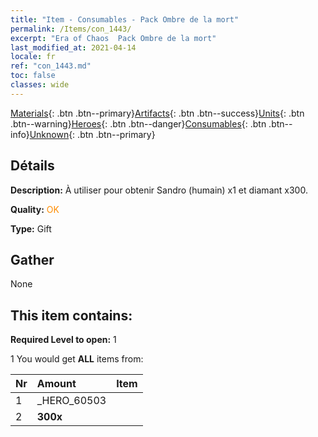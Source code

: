```yaml
---
title: "Item - Consumables - Pack Ombre de la mort"
permalink: /Items/con_1443/
excerpt: "Era of Chaos  Pack Ombre de la mort"
last_modified_at: 2021-04-14
locale: fr
ref: "con_1443.md"
toc: false
classes: wide
---
```

 [Materials](/fr/Items/){: .btn .btn--primary}[Artifacts](/fr/Items/Artifacts/){: .btn .btn--success}[Units](/fr/Items/Units/){: .btn .btn--warning}[Heroes](/fr/Items/Heroes/){: .btn .btn--danger}[Consumables](/fr/Items/Consumables/){: .btn .btn--info}[Unknown](/fr/Items/Unknown/){: .btn .btn--primary}

## Détails
 **Description:** À utiliser pour obtenir Sandro (humain) x1 et diamant x300.

 **Quality:** <span style="color: #FF8C00">OK</span>

 **Type:** Gift

## Gather

  None

## This item contains:

 **Required Level to open:** 1

 1 You would get **ALL** items  from:

  | Nr | Amount |     Item    |
  |:---|:-------|:------------|
  | 1 | _HERO_60503 | 
  | 2 |  **300x** | <i class="fas fa-gem"/> |  | 
